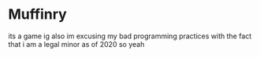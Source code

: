 # Muffinry

its a game ig also im excusing my bad programming practices with the fact that i am a legal minor as of 2020 so yeah
